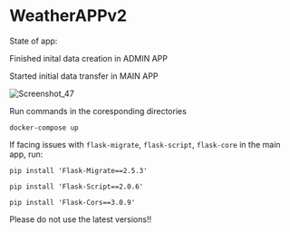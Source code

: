 # WeatherAPPv2

State of app: 

Finished inital data creation in ADMIN APP

Started initial data transfer in MAIN APP


![Screenshot_47](https://user-images.githubusercontent.com/38263045/124508489-b5573d80-ddd8-11eb-8b3b-2d43e010f07c.png)

Run commands in the coresponding directories
```
docker-compose up
```

If facing issues with `flask-migrate`, `flask-script`, `flask-core` in the main app, run:
```
pip install 'Flask-Migrate==2.5.3'
```
```
pip install 'Flask-Script==2.0.6'
```
```
pip install 'Flask-Cors==3.0.9'
```
Please do not use the latest versions!!
